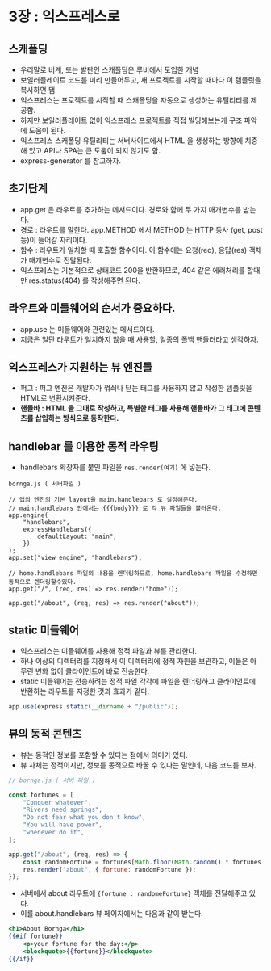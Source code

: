# 3장 : 익스프레스로 

## 스캐폴딩
* 우리말로 비계, 또는 발판인 스캐폴딩은 루비에서 도입한 개념
* 보일러플레이트 코드를 미리 만들어두고, 새 프로젝트를 시작할 때마다 이 템플릿을 복사하면 됌
* 익스프레스는 프로젝트를 시작할 때 스캐폴딩을 자동으로 생성하는 유틸리티를 제공함.
* 하지만 보일러플레이트 없이 익스프레스 프로젝트를 직접 빌딩해보는게 구조 파악에 도움이 된다.
* 익스프레스 스캐폴딩 유틸리티는 서버사이드에서 HTML 을 생성하는 방향에 치중해 있고 API나 SPA는 큰 도움이 되지 않기도 함.
* express-generator 를 참고하자.


## 초기단계
* app.get 은 라우트를 추가하는 메서드이다. 경로와 함께 두 가지 매개변수를 받는다.
* 경로 : 라우트를 말한다. app.METHOD 에서 METHOD 는 HTTP 동사 (get, post 등)이 들어갈 자리이다.
* 함수 : 라우트가 일치할 때 호출할 함수이다. 이 함수에는 요청(req), 응답(res) 객체가 매개변수로 전달된다.
* 익스프레스는 기본적으로 상태코드 200을 반환하므로, 404 같은 에러처리를 할때만 res.status(404) 를 작성해주면 된다.


## 라우트와 미들웨어의 순서가 중요하다.
* app.use 는 미들웨어와 관련있는 메서드이다.
* 지금은 일단 라우트가 일치하지 않을 때 사용할, 일종의 폴백 핸들러라고 생각하자.


## 익스프레스가 지원하는 뷰 엔진들
* 퍼그 : 퍼그 엔진은 개발자가 꺾쇠나 닫는 태그를 사용하지 않고 작성한 템플릿을 HTML로 변환시켜준다.
* **핸들바 : HTML 을 그대로 작성하고, 특별한 태그를 사용해 핸들바가 그 태그에 콘텐츠를 삽입하는 방식으로 동작한다.**


## handlebar 를 이용한 동적 라우팅
* handlebars 확장자를 붙인 파일을 `res.render(여기)` 에 넣는다.
```javacript
bornga.js ( 서버파일 )

// 앱의 엔진의 기본 layout을 main.handlebars 로 설정해준다.
// main.handlebars 안에서는 {{{body}}} 로 각 뷰 파일들을 불러온다.
app.engine(
	"handlebars",
	expressHandlebars({
		defaultLayout: "main",
	})
);
app.set("view engine", "handlebars");

// home.handlebars 파일의 내용을 렌더링하므로, home.handlebars 파일을 수정하면 동적으로 렌더링할수있다.
app.get("/", (req, res) => res.render("home"));

app.get("/about", (req, res) => res.render("about"));

```

## static 미들웨어
* 익스프레스는 미들웨어를 사용해 정적 파일과 뷰를 관리한다.
* 하나 이상의 디렉터리를 지정해서 이 디렉터리에 정적 자원을 보관하고, 이들은 아무런 변화 없이 클라이언트에 바로 전송한다.
* static 미들웨어는 전송하려는 정적 파일 각각에 파일을 렌더링하고 클라이언트에 반환하는 라우트를 지정한 것과 효과가 같다.
```javascript
app.use(express.static(__dirname + "/public"));
```

## 뷰의 동적 콘텐츠
* 뷰는 동적인 정보를 포함할 수 있다는 점에서 의미가 있다.
* 뷰 자체는 정적이지만, 정보를 동적으로 바꿀 수 있다는 말인데, 다음 코드를 보자.
```javascript
// bornga.js ( 서버 파일 )

const fortunes = [
	"Conquer whatever",
	"Rivers need springs",
	"Do not fear what you don't know",
	"You will have power",
	"whenever do it",
];

app.get("/about", (req, res) => {
	const randomFortune = fortunes[Math.floor(Math.random() * fortunes.length)];
	res.render("about", { fortune: randomFortune });
});
```
* 서버에서 about 라우트에 `{fortune : randomeFortune}` 객체를 전달해주고 있다.
* 이를 about.handlebars 뷰 페이지에서는 다음과 같이 받는다.


```handlebars
<h1>About Bornga</h1>
{{#if fortune}}
	<p>your fortune for the day:</p>
	<blockquote>{{fortune}}</blockquote>
{{/if}}
```
